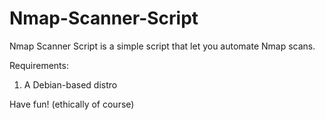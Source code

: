 # Nmap-Scanner-Script
Nmap Scanner Script is a simple script that let you automate Nmap scans.

Requirements:
1. A Debian-based distro

Have fun! (ethically of course)

